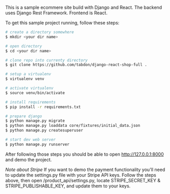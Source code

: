This is a sample ecommere site build with Django and React. The backend uses Django Rest Framework. Frontend is React. 

To get this sample project running, follow these steps:

```bash
# create a directory somewhere
$ mkdir <your dir name>

# open directory
$ cd <your dir name>

# clone repo into currenty directory
$ git clone https://github.com/tabdon/django-react-shop-full .

# setup a virtualenv
$ virtualenv venv

# activate virtualenv
$ source venv/bin/activate

# install requirements
$ pip install -r requirements.txt

# prepare django
$ python manage.py migrate
$ python manage.py loaddata core/fixtures/initial_data.json 
$ python manage.py createsuperuser

# start dev web server
$ python manage.py runserver
```

After following those steps you should be able to open http://127.0.0.1:8000 and demo the project.

*Note about Stripe*
If you want to demo the payment functionality you'll need to update the settings.py file with your Stripe API keys. Follow the steps above, then open /product_api/settings.py, locate STRIPE_SECRET_KEY & STRIPE_PUBLISHABLE_KEY, and update them to your keys.
